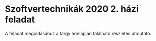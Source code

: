 ﻿# Szoftvertechnikák 2020 2. házi feladat
A feladat megoldásához a tárgy honlapján található részletes útmutató.
